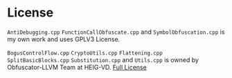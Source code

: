 # License
``AntiDebugging.cpp`` ``FunctionCallObfuscate.cpp`` and ``SymbolObfuscation.cpp`` is my own work and uses GPLV3 License.  

``BogusControlFlow.cpp`` ``CryptoUtils.cpp`` ``Flattening.cpp`` ``SplitBasicBlocks.cpp`` ``Substitution.cpp`` and ``Utils.cpp`` is owned by Obfuscator-LLVM Team at HEIG-VD. [Full License](https://raw.githubusercontent.com/obfuscator-llvm/obfuscator/llvm-4.0/lib/Transforms/Obfuscation/LICENSE-OBFUSCATOR.TXT)